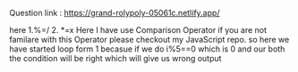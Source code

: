 Question link : https://grand-rolypoly-05061c.netlify.app/

here 1.%=/ 2. *=x 
     Here I have use Comparison Operator if you are not familare with this Operator please checkout my JavaScript repo.
     so here we have started loop form 1 becasue if we do i%5==0 which is 0 and our both the condition will be right which will give us wrong output
